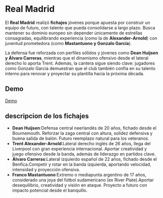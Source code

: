 
# Real Madrid

El **Real Madrid** realizó **fichajes** jóvenes porque apuesta por construir un equipo de futuro, con talento que pueda consolidarse a largo plazo. Busca mantener su dominio europeo sin depender únicamente de estrellas consagradas, equilibrando experiencia (como la de **Alexander‑Arnold**) con juventud prometedora (como **Mastantuono y Gonzalo García**).

La defensa fue reforzada con perfiles sólidos y jóvenes como **Dean Huijsen y Álvaro Carreras**, mientras que el dinamismo ofensivo desde el lateral derecho lo aporta Trent. Además, la cantera sigue siendo clave: jugadores como Gonzalo García demuestran que el club también confía en su talento interno para renovar y proyectar su plantilla hacia la próxima década.


## Demo

[Demo](https://https://github.com/Carlos070508/Real-Madrid/blob/main/README.md.app)


## descripcion de los fichajes

- **Dean Huijsen**:Defensa central neerlandés de 20 años, fichado desde el Bournemouth. Reforzar la zaga central con altura, solidez defensiva y buena salida de balón. Futuro reemplazo natural para los veteranos.
- **Trent Alexander-Arnold**:Lateral derecho inglés de 26 años, llega del Liverpool con gran experiencia internacional. Aportar creatividad y juego ofensivo desde la banda, además de liderazgo en partidos clave.
- **Álvaro Carreras**:Lateral izquierdo español de 22 años, fichado desde el Benfica.Competir y rotar en la banda izquierda, aportando velocidad, intensidad y proyección ofensiva.
- **Franco Mastantuono**:Extremo o mediapunta argentino de 17 años, considerado una joya del fútbol sudamericano (ex River Plate).Aportar desequilibrio, creatividad y visión en ataque. Proyecto a futuro con impacto potencial desde el banquillo.

